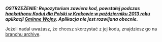 ***OSTRZEŻENIE: Repozytorium zawiera kod, powstałej podczas [hackathonu Koduj dla Polski w Krakowie w październiku 2013 roku](http://fundament.ngo/pl/2013/10/18/juz-za-tydzien-pierwszy-hackaton-koduj-dla-polski/) aplikacji [Gminne Wojny](https://forum.kodujdlapolski.pl/t/projekt-gminne-wojny/2014). Aplikacja nie jest rozwijana obecnie.***

Jeżeli nadal uważasz, że chcesz skorzystać z jej kodu, znajdziesz go na [branchu archive](https://github.com/kodujdlapolski/gminnewojny/tree/archive).
